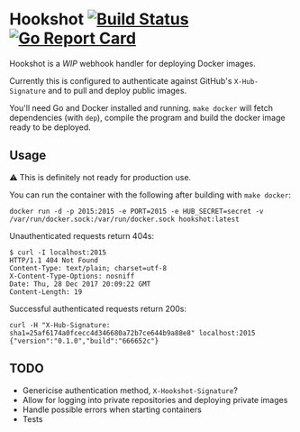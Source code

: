 # Hookshot [![Build Status](https://travis-ci.org/mble/hookshot.svg?branch=master)](https://travis-ci.org/mble/hookshot) [![Go Report Card](https://goreportcard.com/badge/github.com/mble/hookshot)](https://goreportcard.com/report/github.com/mble/hookshot)

Hookshot is a *WIP* webhook handler for deploying Docker images.

Currently this is configured to authenticate against GitHub's `X-Hub-Signature` and to pull and deploy public images.

You'll need Go and Docker installed and running. `make docker` will fetch dependencies (with `dep`), compile the program
and build the docker image ready to be deployed.

## Usage

:warning: This is definitely not ready for production use.

You can run the container with the following after building with `make docker`:

```
docker run -d -p 2015:2015 -e PORT=2015 -e HUB_SECRET=secret -v /var/run/docker.sock:/var/run/docker.sock hookshot:latest
```

Unauthenticated requests return 404s:

```
$ curl -I localhost:2015
HTTP/1.1 404 Not Found
Content-Type: text/plain; charset=utf-8
X-Content-Type-Options: nosniff
Date: Thu, 28 Dec 2017 20:09:22 GMT
Content-Length: 19
```

Successful authenticated requests return 200s:

```
curl -H "X-Hub-Signature: sha1=25af6174a0fcecc4d346680a72b7ce644b9a88e8" localhost:2015
{"version":"0.1.0","build":"666652c"}
```

## TODO

* Genericise authentication method, `X-Hookshot-Signature`?
* Allow for logging into private repositories and deploying private images
* Handle possible errors when starting containers
* Tests
